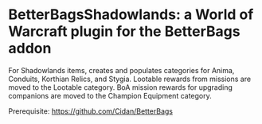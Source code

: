 # BetterBagsShadowlands: a World of Warcraft plugin for the BetterBags addon

For Shadowlands items, creates and populates categories for Anima,
Conduits, Korthian Relics, and Stygia. Lootable rewards from missions
are moved to the Lootable category. BoA mission rewards for upgrading
companions are moved to the Champion Equipment category.

Prerequisite: https://github.com/Cidan/BetterBags
